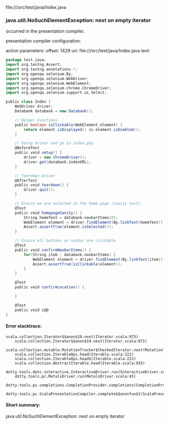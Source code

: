 file://<WORKSPACE>/src/test/java/Index.java
### java.util.NoSuchElementException: next on empty iterator

occurred in the presentation compiler.

presentation compiler configuration:


action parameters:
offset: 1429
uri: file://<WORKSPACE>/src/test/java/Index.java
text:
```scala
package test.java;
import org.testng.Assert;
import org.testng.annotations.*;
import org.openqa.selenium.By;
import org.openqa.selenium.WebDriver;
import org.openqa.selenium.WebElement;
import org.openqa.selenium.chrome.ChromeDriver;
import org.openqa.selenium.support.ui.Select;

public class Index {
    WebDriver driver;
    Databank databank = new Databank();

    // Helper Functions
    public boolean isClickable(WebElement element) {
        return element.isDisplayed() && element.isEnabled();
    }

    // Setup driver and go to index.php
    @BeforeTest
    public void setup() {
        driver = new ChromeDriver();
        driver.get(databank.indexURL);
    }

    // Teardown driver
    @AfterTest
    public void teardown() {
        driver.quit();
    }

    // Ensure we are selected on the home page (sanity test)
    @Test
    public void homepageSanity() {
        String homeText = databank.navbarItems[0];
        WebElement element = driver.findElement(By.linkText(homeText));
        Assert.assertTrue(element.isSelected());
    }

    // Ensure all buttons on navbar are clickable
    @Test
    public void confirmNavbarItems() {
        for(String item : databank.navbarItems) {
            WebElement element = driver.findElement(By.linkText(item));
            Assert.assertTrue(isClickable(element));
        }
    }

    @Test
    public void confirmLocation() {

    }

    @Test
    public void c@@
}

```



#### Error stacktrace:

```
scala.collection.Iterator$$anon$19.next(Iterator.scala:973)
	scala.collection.Iterator$$anon$19.next(Iterator.scala:971)
	scala.collection.mutable.MutationTracker$CheckedIterator.next(MutationTracker.scala:76)
	scala.collection.IterableOps.head(Iterable.scala:222)
	scala.collection.IterableOps.head$(Iterable.scala:222)
	scala.collection.AbstractIterable.head(Iterable.scala:935)
	dotty.tools.dotc.interactive.InteractiveDriver.run(InteractiveDriver.scala:164)
	dotty.tools.pc.MetalsDriver.run(MetalsDriver.scala:45)
	dotty.tools.pc.completions.CompletionProvider.completions(CompletionProvider.scala:50)
	dotty.tools.pc.ScalaPresentationCompiler.complete$$anonfun$1(ScalaPresentationCompiler.scala:146)
```
#### Short summary: 

java.util.NoSuchElementException: next on empty iterator